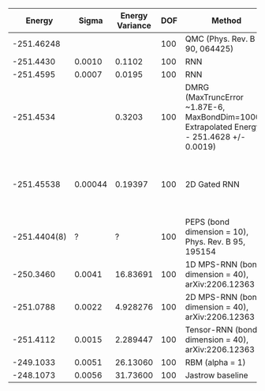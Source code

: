 | Energy       | Sigma   | Energy Variance | DOF | Method                                                       | Data Repository                                              |
|--------------|---------|-----------------|-----|--------------------------------------------------------------|--------------------------------------------------------------|
| -251.46248   |         |                 | 100 | QMC (Phys. Rev. B 90, 064425)                                |                                                              |
| -251.4430    | 0.0010  | 0.1102          | 100 | RNN                                                          |                                                              |
| -251.4595    | 0.0007  | 0.0195          | 100 | RNN                                                          |                                                              |
| -251.4534    |         | 0.3203          | 100 | DMRG (MaxTruncError ~1.87E-6, MaxBondDim=10000, Extrapolated Energy = - 251.4628 +/- 0.0019) |                                                              |
| -251.45538   | 0.00044 | 0.19397         | 100 | 2D Gated RNN                                                 | [Link to paper at ML for Physical Sciences 2021](https://ml4physicalsciences.github.io/2021/files/NeurIPS_ML4PS_2021_92.pdf) |
| -251.4404(8) | ?       | ?               | 100 | PEPS (bond dimension = 10), Phys. Rev. B 95, 195154          |                                                              |
| -250.3460    | 0.0041  | 16.83691        | 100 | 1D MPS-RNN (bond dimension = 40), arXiv:2206.12363           |                                                              |
| -251.0788    | 0.0022  | 4.928276        | 100 | 2D MPS-RNN (bond dimension = 40), arXiv:2206.12363           |                                                              |
| -251.4112    | 0.0015  | 2.289447        | 100 | Tensor-RNN (bond dimension = 40), arXiv:2206.12363           |                                                              |
| -249.1033    | 0.0051  | 26.13060        | 100 | RBM (alpha = 1)                                              |                                                              |
| -248.1073    | 0.0056  | 31.73600        | 100 | Jastrow baseline                                             |                                                              |
